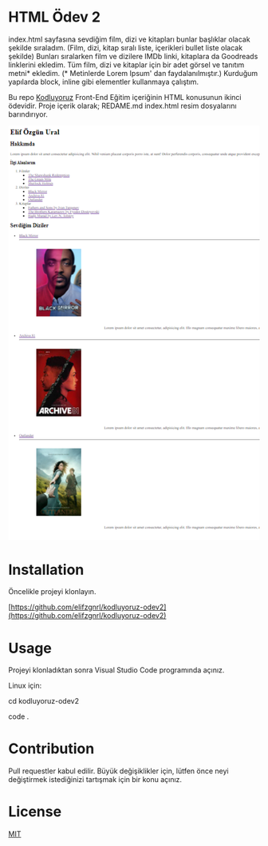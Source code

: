 # HTML Ödev 2
index.html sayfasına sevdiğim film, dizi ve kitapları bunlar başlıklar olacak şekilde sıraladım. (Film, dizi, kitap sıralı liste, içerikleri bullet liste olacak şekilde)
Bunları sıralarken film ve dizilere IMDb linki, kitaplara da Goodreads linklerini ekledim.
Tüm film, dizi ve kitaplar için bir adet görsel ve tanıtım metni* ekledim. (* Metinlerde Lorem Ipsum' dan faydalanılmıştır.)
Kurduğum yapılarda block, inline gibi elementler kullanmaya çalıştım.

Bu repo [Kodluyoruz](https://www.kodluyoruz.org/) Front-End Eğitim içeriğinin HTML konusunun ikinci ödevidir. 
Proje içerik olarak;
REDAME.md
index.html
resim dosyalarını barındırıyor.

![](ekran_ciktisi.PNG)

# Installation
Öncelikle projeyi klonlayın. 

[https://github.com/elifzgnrl/kodluyoruz-odev2](https://github.com/elifzgnrl/kodluyoruz-odev2)
  
# Usage
Projeyi klonladıktan sonra Visual Studio Code programında açınız.

Linux için:

cd kodluyoruz-odev2

code .

# Contribution
Pull requestler kabul edilir. Büyük değişiklikler için, lütfen önce neyi değiştirmek istediğinizi tartışmak için bir konu açınız.

# License
[MIT](https://choosealicense.com/licenses/mit/)
